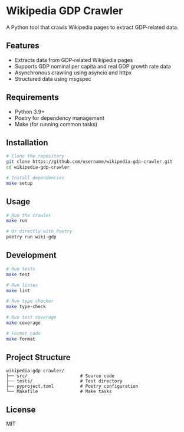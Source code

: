 # Wikipedia GDP Crawler

A Python tool that crawls Wikipedia pages to extract GDP-related data.

## Features

- Extracts data from GDP-related Wikipedia pages
- Supports GDP nominal per capita and real GDP growth rate data
- Asynchronous crawling using asyncio and httpx
- Structured data using msgspec

## Requirements

- Python 3.9+
- Poetry for dependency management
- Make (for running common tasks)

## Installation

```bash
# Clone the repository
git clone https://github.com/username/wikipedia-gdp-crawler.git
cd wikipedia-gdp-crawler

# Install dependencies
make setup
```

## Usage

```bash
# Run the crawler
make run

# Or directly with Poetry
poetry run wiki-gdp
```

## Development

```bash
# Run tests
make test

# Run linter
make lint

# Run type checker
make type-check

# Run test coverage
make coverage

# Format code
make format
```

## Project Structure

```
wikipedia-gdp-crawler/
├── src/                    # Source code
├── tests/                  # Test directory
├── pyproject.toml          # Poetry configuration
└── Makefile                # Make tasks
```

## License

MIT 